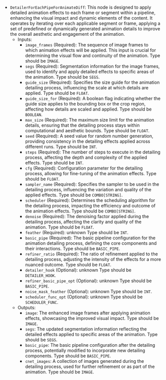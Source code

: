 - `DetailerForEachPipeForAnimateDiff`: This node is designed to apply detailed animation effects to each frame or segment within a pipeline, enhancing the visual impact and dynamic elements of the content. It operates by iterating over each applicable segment or frame, applying a set of predefined or dynamically generated animation details to improve the overall aesthetic and engagement of the animation.
    - Inputs:
        - `image_frames` (Required): The sequence of image frames to which animation effects will be applied. This input is crucial for determining the visual flow and continuity of the animation. Type should be `IMAGE`.
        - `segs` (Required): Segmentation information for the image frames, used to identify and apply detailed effects to specific areas of the animation. Type should be `SEGS`.
        - `guide_size` (Required): Specifies the size guide for the animation detailing process, influencing the scale at which details are applied. Type should be `FLOAT`.
        - `guide_size_for` (Required): A boolean flag indicating whether the guide size applies to the bounding box or the crop region, affecting how details are scaled and applied. Type should be `BOOLEAN`.
        - `max_size` (Required): The maximum size limit for the animation details, ensuring that the detailing process stays within computational and aesthetic bounds. Type should be `FLOAT`.
        - `seed` (Required): A seed value for random number generation, providing consistency in the detailing effects applied across different runs. Type should be `INT`.
        - `steps` (Required): The number of steps to execute in the detailing process, affecting the depth and complexity of the applied effects. Type should be `INT`.
        - `cfg` (Required): Configuration parameter for the detailing process, allowing for fine-tuning of the animation effects. Type should be `FLOAT`.
        - `sampler_name` (Required): Specifies the sampler to be used in the detailing process, influencing the variation and quality of the applied effects. Type should be `COMBO[STRING]`.
        - `scheduler` (Required): Determines the scheduling algorithm for the detailing process, impacting the efficiency and outcome of the animation effects. Type should be `COMBO[STRING]`.
        - `denoise` (Required): The denoising factor applied during the detailing process, affecting the clarity and quality of the animation. Type should be `FLOAT`.
        - `feather` (Required): unknown Type should be `INT`.
        - `basic_pipe` (Required): The basic pipeline configuration for the animation detailing process, defining the core components and their interactions. Type should be `BASIC_PIPE`.
        - `refiner_ratio` (Required): The ratio of refinement applied to the detailing process, adjusting the intensity of the effects for a more nuanced outcome. Type should be `FLOAT`.
        - `detailer_hook` (Optional): unknown Type should be `DETAILER_HOOK`.
        - `refiner_basic_pipe_opt` (Optional): unknown Type should be `BASIC_PIPE`.
        - `noise_mask_feather` (Optional): unknown Type should be `INT`.
        - `scheduler_func_opt` (Optional): unknown Type should be `SCHEDULER_FUNC`.
    - Outputs:
        - `image`: The enhanced image frames after applying animation effects, showcasing the improved visual impact. Type should be `IMAGE`.
        - `segs`: The updated segmentation information reflecting the detailed effects applied to specific areas of the animation. Type should be `SEGS`.
        - `basic_pipe`: The basic pipeline configuration after the detailing process, potentially modified to incorporate new detailing components. Type should be `BASIC_PIPE`.
        - `cnet_images`: A collection of images generated during the detailing process, used for further refinement or as part of the animation. Type should be `IMAGE`.
